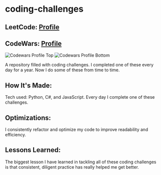 # coding-challenges
## LeetCode: [Profile](https://leetcode.com/justincarter/)
## CodeWars: [Profile](https://www.codewars.com/users/Justinmemphis)
![Codewars Profile Top](https://s3.amazonaws.com/www.justinmemphis.com/images/codewars-4kyu-top-060423.jpg)
![Codewars Profile Bottom](https://s3.amazonaws.com/www.justinmemphis.com/images/codewars-4kyu-bottom-060423.jpg)

A repository filled with coding challenges.  I completed one of these every day for a year. Now I do some of these from time to time.
## How It's Made:
Tech used: Python, C#, and JavaScript. Every day I complete one of these challenges.
## Optimizations:
I consistently refactor and optimize my code to improve readability and efficiency.
## Lessons Learned:
The biggest lesson I have learned in tackling all of these coding challenges is that consistent, diligent practice has really helped me get better.
